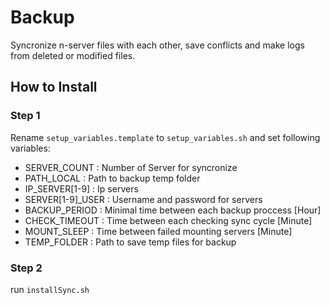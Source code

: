 # Backup

Syncronize n-server files with each other, save conflicts and make logs from deleted or modified files.

## How to Install

### Step 1

Rename `setup_variables.template` to `setup_variables.sh` and set following variables:
- SERVER_COUNT : Number of Server for syncronize
- PATH_LOCAL : Path to backup temp folder
- IP_SERVER[1-9] : Ip servers
- SERVER[1-9]_USER : Username and password for servers
- BACKUP_PERIOD : Minimal time between each backup proccess [Hour]
- CHECK_TIMEOUT : Time between each checking sync cycle [Minute]
- MOUNT_SLEEP : Time between failed mounting servers [Minute]
- TEMP_FOLDER : Path to save temp files for backup

### Step 2

run `installSync.sh`

